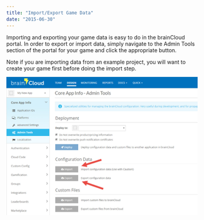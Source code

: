 ```yaml
---
title: "Import/Export Game Data"
date: "2015-06-30"
---
```


Importing and exporting your game data is easy to do in the brainCloud portal. In order to export or import data, simply navigate to the Admin Tools section of the portal for your game and click the appropriate button.

Note if you are importing data from an example project, you will want to create your game first before doing the import step.

[![brainCloud](images/brainCloud_dashboard_importExport.jpg)](images/brainCloud_dashboard_importExport.jpg)
